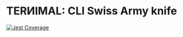 # TERИIMAL: CLI Swiss Army knife

[![Jest Coverage](https://img.shields.io/badge/coverage-80.68%25-blue)](https://github.com/mflorence99/ternimal/issues)
